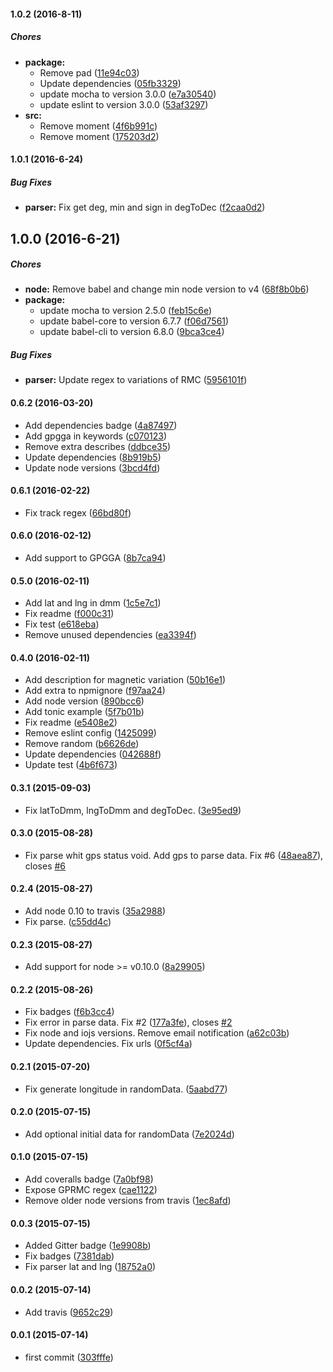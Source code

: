 #### 1.0.2 (2016-8-11)

##### Chores

* **package:**
  * Remove pad ([11e94c03](https://github.com/lgaticaq/node-nmea/commit/11e94c03a37baadb5a66efb0053ac0fd12d7e440))
  * Update dependencies ([05fb3329](https://github.com/lgaticaq/node-nmea/commit/05fb3329d259de8169018eae70ad3c87b5cc6314))
  * update mocha to version 3.0.0 ([e7a30540](https://github.com/lgaticaq/node-nmea/commit/e7a30540b49e6cca7786799d3b7f400005510644))
  * update eslint to version 3.0.0 ([53af3297](https://github.com/lgaticaq/node-nmea/commit/53af32976784fc66ef24246876d134eaa3fccba6))
* **src:**
  * Remove moment ([4f6b991c](https://github.com/lgaticaq/node-nmea/commit/4f6b991ca9bb850874acfd0a7edf10b43813f3bb))
  * Remove moment ([175203d2](https://github.com/lgaticaq/node-nmea/commit/175203d2bb55c1aa59be2acb234565ac57c77936))

#### 1.0.1 (2016-6-24)

##### Bug Fixes

* **parser:** Fix get deg, min and sign in degToDec ([f2caa0d2](https://github.com/lgaticaq/node-nmea/commit/f2caa0d2d427749211d447907cb3e32006db5f74))

## 1.0.0 (2016-6-21)

##### Chores

* **node:** Remove babel and change min node version to v4 ([68f8b0b6](https://github.com/lgaticaq/node-nmea/commit/68f8b0b6b5d24639d37734b6c28af4047ee66f01))
* **package:**
  * update mocha to version 2.5.0 ([feb15c6e](https://github.com/lgaticaq/node-nmea/commit/feb15c6e54ab10f02b8d0d2e5e0e92c2b3534847))
  * update babel-core to version 6.7.7 ([f06d7561](https://github.com/lgaticaq/node-nmea/commit/f06d7561ef4a55d18163687992391dfe78ef282b))
  * update babel-cli to version 6.8.0 ([9bca3ce4](https://github.com/lgaticaq/node-nmea/commit/9bca3ce41611dcf159d2ae686ae9c9442feb607a))

##### Bug Fixes

* **parser:** Update regex to variations of RMC ([5956101f](https://github.com/lgaticaq/node-nmea/commit/5956101fb67ff14551c86eab209fa03641457ae1))

#### 0.6.2 (2016-03-20)

* Add dependencies badge ([4a87497](https://github.com/lgaticaq/node-nmea/commit/4a87497))
* Add gpgga in keywords ([c070123](https://github.com/lgaticaq/node-nmea/commit/c070123))
* Remove extra describes ([ddbce35](https://github.com/lgaticaq/node-nmea/commit/ddbce35))
* Update dependencies ([8b919b5](https://github.com/lgaticaq/node-nmea/commit/8b919b5))
* Update node versions ([3bcd4fd](https://github.com/lgaticaq/node-nmea/commit/3bcd4fd))

#### 0.6.1 (2016-02-22)

* Fix track regex ([66bd80f](https://github.com/lgaticaq/node-nmea/commit/66bd80f))

#### 0.6.0 (2016-02-12)

* Add support to GPGGA ([8b7ca94](https://github.com/lgaticaq/node-nmea/commit/8b7ca94))

#### 0.5.0 (2016-02-11)

* Add lat and lng in dmm ([1c5e7c1](https://github.com/lgaticaq/node-nmea/commit/1c5e7c1))
* Fix readme ([f000c31](https://github.com/lgaticaq/node-nmea/commit/f000c31))
* Fix test ([e618eba](https://github.com/lgaticaq/node-nmea/commit/e618eba))
* Remove unused dependencies ([ea3394f](https://github.com/lgaticaq/node-nmea/commit/ea3394f))

#### 0.4.0 (2016-02-11)

* Add description for magnetic variation ([50b16e1](https://github.com/lgaticaq/node-nmea/commit/50b16e1))
* Add extra to npmignore ([f97aa24](https://github.com/lgaticaq/node-nmea/commit/f97aa24))
* Add node version ([890bcc6](https://github.com/lgaticaq/node-nmea/commit/890bcc6))
* Add tonic example ([5f7b01b](https://github.com/lgaticaq/node-nmea/commit/5f7b01b))
* Fix readme ([e5408e2](https://github.com/lgaticaq/node-nmea/commit/e5408e2))
* Remove eslint config ([1425099](https://github.com/lgaticaq/node-nmea/commit/1425099))
* Remove random ([b6626de](https://github.com/lgaticaq/node-nmea/commit/b6626de))
* Update dependencies ([042688f](https://github.com/lgaticaq/node-nmea/commit/042688f))
* Update test ([4b6f673](https://github.com/lgaticaq/node-nmea/commit/4b6f673))

#### 0.3.1 (2015-09-03)

* Fix latToDmm, lngToDmm and degToDec. ([3e95ed9](https://github.com/lgaticaq/node-nmea/commit/3e95ed9))

#### 0.3.0 (2015-08-28)

* Fix parse whit gps status void. Add gps to parse data. Fix #6 ([48aea87](https://github.com/lgaticaq/node-nmea/commit/48aea87)), closes [#6](https://github.com/lgaticaq/node-nmea/issues/6)

#### 0.2.4 (2015-08-27)

* Add node 0.10 to travis ([35a2988](https://github.com/lgaticaq/node-nmea/commit/35a2988))
* Fix parse. ([c55dd4c](https://github.com/lgaticaq/node-nmea/commit/c55dd4c))

#### 0.2.3 (2015-08-27)

* Add support for node >= v0.10.0 ([8a29905](https://github.com/lgaticaq/node-nmea/commit/8a29905))

#### 0.2.2 (2015-08-26)

* Fix badges ([f6b3cc4](https://github.com/lgaticaq/node-nmea/commit/f6b3cc4))
* Fix error in parse data. Fix #2 ([177a3fe](https://github.com/lgaticaq/node-nmea/commit/177a3fe)), closes [#2](https://github.com/lgaticaq/node-nmea/issues/2)
* Fix node and iojs versions. Remove email notification ([a62c03b](https://github.com/lgaticaq/node-nmea/commit/a62c03b))
* Update dependencies. Fix urls ([0f5cf4a](https://github.com/lgaticaq/node-nmea/commit/0f5cf4a))

#### 0.2.1 (2015-07-20)

* Fix generate longitude in randomData. ([5aabd77](https://github.com/lgaticaq/node-nmea/commit/5aabd77))

#### 0.2.0 (2015-07-15)

* Add optional initial data for randomData ([7e2024d](https://github.com/lgaticaq/node-nmea/commit/7e2024d))

#### 0.1.0 (2015-07-15)

* Add coveralls badge ([7a0bf98](https://github.com/lgaticaq/node-nmea/commit/7a0bf98))
* Expose GPRMC regex ([cae1122](https://github.com/lgaticaq/node-nmea/commit/cae1122))
* Remove older node versions from travis ([1ec8afd](https://github.com/lgaticaq/node-nmea/commit/1ec8afd))

#### 0.0.3 (2015-07-15)

* Added Gitter badge ([1e9908b](https://github.com/lgaticaq/node-nmea/commit/1e9908b))
* Fix badges ([7381dab](https://github.com/lgaticaq/node-nmea/commit/7381dab))
* Fix parser lat and lng ([18752a0](https://github.com/lgaticaq/node-nmea/commit/18752a0))

#### 0.0.2 (2015-07-14)

* Add travis ([9652c29](https://github.com/lgaticaq/node-nmea/commit/9652c29))

#### 0.0.1 (2015-07-14)

* first commit ([303fffe](https://github.com/lgaticaq/node-nmea/commit/303fffe))
